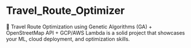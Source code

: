 # Travel_Route_Optimizer
🚀 Travel Route Optimization using Genetic Algorithms (GA) + OpenStreetMap API + GCP/AWS Lambda is a solid project that showcases your ML, cloud deployment, and optimization skills.
